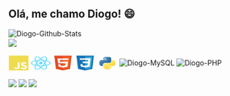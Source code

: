 ## Olá, me chamo Diogo! 😄

<div style="display: inline_block">
  <img alt="Diogo-Github-Stats" href="https://github-readme-stats-diogofrr.vercel.app/api?username=diogofrr&show_icons=true&theme=radical" />
</div>

<a href="https://github.com/diogofrr">
  <img align="center" src="https://github-readme-stats-diogofrr.vercel.app/api/pin/?username=diogofrr&repo=github-readme-stats" />
</a>

<div style="display: inline_block">
  <br>
  <img align="center" alt="Diogo-Js" height="30" width="40" src="https://raw.githubusercontent.com/devicons/devicon/master/icons/javascript/javascript-plain.svg" />
  <img align="center" alt="Diogo-React" height="30" width="40" src="https://raw.githubusercontent.com/devicons/devicon/master/icons/react/react-original.svg" />
  <img align="center" alt="Diogo-HTML" height="30" width="40" src="https://raw.githubusercontent.com/devicons/devicon/master/icons/html5/html5-original.svg" />
  <img align="center" alt="Diogo-CSS" height="30" width="40" src="https://raw.githubusercontent.com/devicons/devicon/master/icons/css3/css3-original.svg" />
  <img align="center" alt="Diogo-Python" height="30" width="40" src="https://raw.githubusercontent.com/devicons/devicon/master/icons/python/python-original.svg" />
  <img align="center" alt="Diogo-MySQL" height="30" width="40" src="https://cdn.jsdelivr.net/gh/devicons/devicon/icons/mysql/mysql-original.svg" />
  <img align="center" alt="Diogo-PHP" height="30" width="40" src="https://cdn.jsdelivr.net/gh/devicons/devicon/icons/php/php-original.svg" />
</div>
<br>
<div> 
  <a href="https://wa.me/5531971890386" target="_blank"><img src="https://img.shields.io/badge/WhatsApp-25D366?style=for-the-badge&logo=whatsapp&logoColor=white" target="_blank" /></a>
 <a href="https://www.linkedin.com/mynetwork/" target="_blank"><img src="https://img.shields.io/badge/-LinkedIn-%230077B5?style=for-the-badge&logo=linkedin&logoColor=white" target="_blank" /></a> 
  <a href = "mailto:diogofrr@gmail.com"><img src="https://img.shields.io/badge/Gmail-D14836?style=for-the-badge&logo=gmail&logoColor=white" target="_blank" /></a>

</div>

